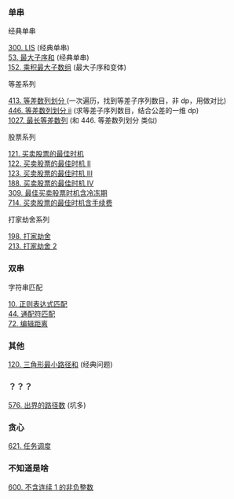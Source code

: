 ### 单串

经典单串

<div class="outerlink">
<a href="../_leetcode/300_longest_increasing_subsequence.html">300. LIS</a> (经典单串) <br>
<a href="../_leetcode/53_maximum_subarray.html">53. 最大子序和</a> (经典单串) <br>
<a href="../_leetcode/152_maximum_product_subarray.html">152. 乘积最大子数组</a> (最大子序和变体) <br>
</div>

等差系列

<div class="outerlink">
<a href="../_leetcode/413.html">413. 等差数列划分 </a> (一次遍历，找到等差子序列数目，非 dp，用做对比) </br>
<a href="../_leetcode/446.html">446. 等差数列划分 ii</a> (求等差子序列数目，结合公差的一维 dp) </br>
<a href="../_leetcode/1027.html">1027. 最长等差数列</a> (和 446. 等差数列划分 类似) </br>
</div>

股票系列

<div class="outerlink">
<a href="../_leetcode/121_best_time_to_sell_stock.html">121. 买卖股票的最佳时机</a><br>
<a href="../_leetcode/122_best_time_to_sell_stock_ii.html">122. 买卖股票的最佳时机 II</a><br>
<a href="../_leetcode/123_best_time_to_sell_stock_iii.html">123. 买卖股票的最佳时机 III</a><br>
<a href="../_leetcode/188_best_time_to_sell_stock_iv.html">188. 买卖股票的最佳时机 IV</a><br>
<a href="../_leetcode/309_best_time_to_buy_and_sell_stock_with_cooldown.html">309. 最佳买卖股票时机含冷冻期</a><br>
<a href="../_leetcode/714_best_time_to_buy_and_sell_stock_with_transaction_fee.html">714. 买卖股票的最佳时机含手续费</a><br>
</div>

打家劫舍系列

<div class="outerlink">
<a href="../_leetcode/198.md">198. 打家劫舍</a> <br>
<a href="../_leetcode/213.md">213. 打家劫舍 2</a> <br>
</div>

### 双串

字符串匹配

<div class="outerlink">
<a href="../_leetcode/10_regular_exp_matching.html">10. 正则表达式匹配</a><br>
<a href="../_leetcode/44_wildcard_matching.html">44. 通配符匹配</a><br>
<a href="../_leetcode/72_edit_distance.html">72. 编辑距离</a><br>
</div>

### 其他

<div class="outerlink">
<a href="../_leetcode/120_triangle.html">120. 三角形最小路径和</a> (经典问题)<br>
</div>

### ？？？

<div class="outerlink">
<a href="../_leetcode/576.html">576. 出界的路径数</a> (坑多)<br>
</div>

### 贪心

<a href="../_leetcode/621.html">621. 任务调度</a> <br>

### 不知道是啥

<a href="../_leetcode/600.html">600. 不含连续 1 的非负整数</a> <br>
